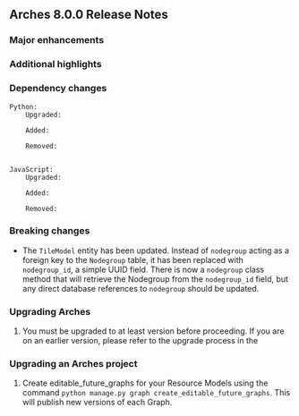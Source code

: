 Arches 8.0.0 Release Notes
--------------------------

### Major enhancements


### Additional highlights


### Dependency changes
```
Python:
    Upgraded:

    Added:

    Removed:


JavaScript:
    Upgraded:

    Added:

    Removed:
```

### Breaking changes
- The `TileModel` entity has been updated. Instead of `nodegroup` acting as a foreign key to the `Nodegroup` table, it has been replaced with `nodegroup_id`, a simple UUID field. There is now a `nodegroup` class method that will retrieve the Nodegroup from the `nodegroup_id` field, but any direct database references to `nodegroup` should be updated.

### Upgrading Arches

1. You must be upgraded to at least version   before proceeding. If you are on an earlier version, please refer to the upgrade process in the []()

### Upgrading an Arches project

1. Create editable_future_graphs for your Resource Models using the command `python manage.py graph create_editable_future_graphs`. This will publish new versions of each Graph.

